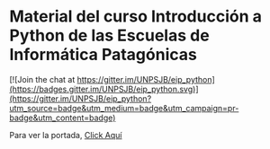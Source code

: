 # Material del curso Introducción a Python de las Escuelas de Informática Patagónicas

[![Join the chat at https://gitter.im/UNPSJB/eip_python](https://badges.gitter.im/UNPSJB/eip_python.svg)](https://gitter.im/UNPSJB/eip_python?utm_source=badge&utm_medium=badge&utm_campaign=pr-badge&utm_content=badge)

Para ver la portada, [Click Aquí](//github.com/UNPSJB/eip_python/blob/master/Introducci%C3%B3n%20al%20Lenguaje%20Python%20(EIP).ipynb)

